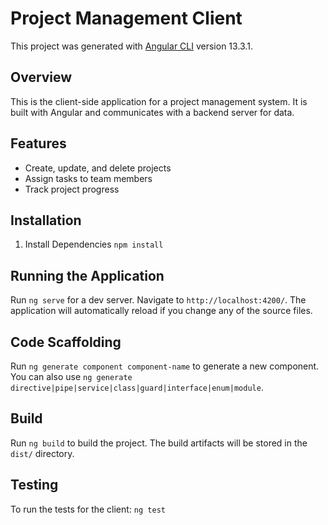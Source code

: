 # Project Management Client

This project was generated with [Angular CLI](https://github.com/angular/angular-cli) version 13.3.1.

## Overview

This is the client-side application for a project management system. It is built with Angular and communicates with a backend server for data.

## Features

- Create, update, and delete projects
- Assign tasks to team members
- Track project progress

## Installation

1. Install Dependencies
```npm install```


## Running the Application

Run `ng serve` for a dev server. Navigate to `http://localhost:4200/`. The application will automatically reload if you change any of the source files.

## Code Scaffolding

Run `ng generate component component-name` to generate a new component. You can also use `ng generate directive|pipe|service|class|guard|interface|enum|module`.

## Build

Run `ng build` to build the project. The build artifacts will be stored in the `dist/` directory.

## Testing

To run the tests for the client:
```ng test```

<!-- ## License

[ISC](https://choosealicense.com/licenses/isc/) -->